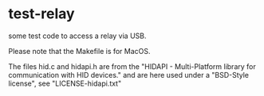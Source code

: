 # test-relay
some test code to access a relay via USB.

Please note that the Makefile is for MacOS.

The files hid.c and hidapi.h are from the "HIDAPI - Multi-Platform library for communication with HID devices." and are here used under a "BSD-Style license", see "LICENSE-hidapi.txt"
 
 
